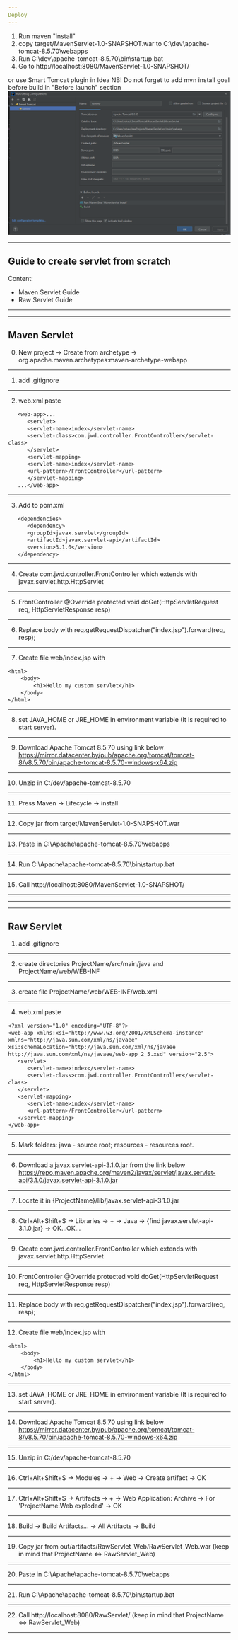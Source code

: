```yaml
---
Deploy
---
```

1) Run maven "install"
2) copy target/MavenServlet-1.0-SNAPSHOT.war to
   C:\dev\apache-tomcat-8.5.70\webapps
3) Run C:\dev\apache-tomcat-8.5.70\bin\startup.bat
4) Go to http://localhost:8080/MavenServlet-1.0-SNAPSHOT/

or use Smart Tomcat plugin in Idea
NB! Do not forget to add mvn install goal before build in "Before launch" section
![img.png](img.png)
    

---
Guide to create servlet from scratch
---
Content:
- Maven Servlet Guide
- Raw Servlet Guide
---
---
Maven Servlet
---
0. New project -> Create from archetype -> org.apache.maven.archetypes:maven-archetype-webapp
---
1. add .gitignore
---
2. web.xml paste
```
   <web-app>...
      <servlet>
      <servlet-name>index</servlet-name>
      <servlet-class>com.jwd.controller.FrontController</servlet-class>
      </servlet>
      <servlet-mapping>
      <servlet-name>index</servlet-name>
      <url-pattern>/FrontController</url-pattern>
      </servlet-mapping>
   ...</web-app>
```
---
3. Add to pom.xml 
```
   <dependencies>
      <dependency>
      <groupId>javax.servlet</groupId>
      <artifactId>javax.servlet-api</artifactId>
      <version>3.1.0</version>
   </dependency>
```
---
4. Create com.jwd.controller.FrontController which extends with javax.servlet.http.HttpServlet
----------------
5. FrontController @Override protected void doGet(HttpServletRequest req, HttpServletResponse resp)
----------------
6. Replace body with req.getRequestDispatcher("index.jsp").forward(req, resp);
----------------
7. Create file web/index.jsp with
```
<html>
    <body>
        <h1>Hello my custom servlet</h1>
    </body>
</html>
```
----------------
8. set JAVA_HOME or JRE_HOME in environment variable (It is required to start server).
----------------
9. Download Apache Tomcat 8.5.70 using link below https://mirror.datacenter.by/pub/apache.org/tomcat/tomcat-8/v8.5.70/bin/apache-tomcat-8.5.70-windows-x64.zip
----------------
10. Unzip in C:/dev/apache-tomcat-8.5.70
----------------
11. Press Maven -> Lifecycle -> install
----------------
12. Copy jar from target/MavenServlet-1.0-SNAPSHOT.war
----------------
13. Paste in C:\Apache\apache-tomcat-8.5.70\webapps
----------------
14. Run C:\Apache\apache-tomcat-8.5.70\bin\startup.bat
----------------
15. Call http://localhost:8080/MavenServlet-1.0-SNAPSHOT/
----------------
----------------
----------------
Raw Servlet
----------------
1. add .gitignore
----------------
2. create directories ProjectName/src/main/java and ProjectName/web/WEB-INF
----------------
3. create file ProjectName/web/WEB-INF/web.xml
----------------
4. web.xml paste
```
<?xml version="1.0" encoding="UTF-8"?>
<web-app xmlns:xsi="http://www.w3.org/2001/XMLSchema-instance"
xmlns="http://java.sun.com/xml/ns/javaee"
xsi:schemaLocation="http://java.sun.com/xml/ns/javaee http://java.sun.com/xml/ns/javaee/web-app_2_5.xsd" version="2.5">
   <servlet>
      <servlet-name>index</servlet-name>
      <servlet-class>com.jwd.controller.FrontController</servlet-class>
   </servlet>
   <servlet-mapping>
      <servlet-name>index</servlet-name>
      <url-pattern>/FrontController</url-pattern>
   </servlet-mapping>
</web-app>
```
----------------
5. Mark folders: java - source root; resources - resources root.
----------------
6. Download a javax.servlet-api-3.1.0.jar from the link below
   https://repo.maven.apache.org/maven2/javax/servlet/javax.servlet-api/3.1.0/javax.servlet-api-3.1.0.jar
----------------
7. Locate it in {ProjectName}/lib/javax.servlet-api-3.1.0.jar
----------------
8. Ctrl+Alt+Shift+S -> Libraries -> + -> Java -> {find javax.servlet-api-3.1.0.jar} -> OK...OK...
----------------
9. Create com.jwd.controller.FrontController which extends with javax.servlet.http.HttpServlet
----------------
10. FrontController @Override protected void doGet(HttpServletRequest req, HttpServletResponse resp)
----------------
11. Replace body with req.getRequestDispatcher("index.jsp").forward(req, resp);
----------------
12. Create file web/index.jsp with
```
<html>
    <body>
        <h1>Hello my custom servlet</h1>
    </body>
</html>
```
----------------
13. set JAVA_HOME or JRE_HOME in environment variable (It is required to start server).
----------------
14. Download Apache Tomcat 8.5.70 using link below https://mirror.datacenter.by/pub/apache.org/tomcat/tomcat-8/v8.5.70/bin/apache-tomcat-8.5.70-windows-x64.zip
----------------
15. Unzip in C:/dev/apache-tomcat-8.5.70
----------------
16. Ctrl+Alt+Shift+S -> Modules -> + -> Web -> Create artifact -> OK
----------------
17. Ctrl+Alt+Shift+S -> Artifacts -> + -> Web Application: Archive -> For 'ProjectName:Web exploded' -> OK
----------------
18. Build -> Build Artifacts... -> All Artifacts -> Build
----------------
19. Copy jar from out/artifacts/RawServlet_Web/RawServlet_Web.war (keep in mind that ProjectName <=> RawServlet_Web)
----------------
20. Paste in C:\Apache\apache-tomcat-8.5.70\webapps
----------------
21. Run C:\Apache\apache-tomcat-8.5.70\bin\startup.bat
----------------
22. Call http://localhost:8080/RawServlet/  (keep in mind that ProjectName <=> RawServlet_Web)
----------------